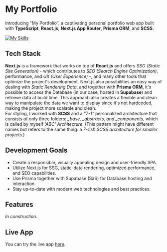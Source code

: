 # My Portfolio

Introducing "My Portfolio", a captivating personal portfolio web app built with **TypeScript**, **React.js**, **Next.js App Router**, **Prisma ORM**, and **SCSS**.

[![My Skills](https://skillicons.dev/icons?i=ts,react,scss,nextjs,prisma,supabase&perline=3)](https://skillicons.dev)

## Tech Stack

**Next.js** is a framework that works on top of **React.js** and offers _SSG_ *(Static Site Generation)* - which contributes to _SEO_ *(Search Engine Optimization)*, performance, and _UX_ *(User Experience)* -, and many other tools that optimize the project's development. Next.js also possibilities an easy way of dealing with *Static Rendering Data*, and together with **Prisma ORM**, it's possible to access the Database (in our case, hosted in **Supabase**) and retrieve data at build time.
This approach also creates a flexible and clean way to manipulate the data we want to display since it's not hardcoded, making the project more scalable and clean.\
For styling, I worked with **SCSS** and a *"7-1"* personalized architecture that consists of only three folders: *_base, _abstracts, and _components*, which is called by myself _'ABC' Architecture_. (This pattern might have different names but refers to the same thing: a _7-1ish SCSS architecture for smaller projects_.)

## Development Goals

- Create a responsible, visually appealing design and user-friendly SPA.
- Utilize Next.js for SSG, static-data rendering, optimized performance, and SEO capabilities.
- Use Prisma together with Supabase (SaS) for Database hosting and interaction.
- Stay up-to-date with modern web technologies and best practices.
  
## Features

*In construction.*

## Live App

You can try the live app [here](https://iht-me.vercel.app/).
